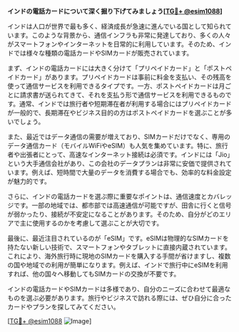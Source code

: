 **インドの電話カードについて深く掘り下げてみましょう[[TG💪+ @esim1088](https://t.me/s/esim1088)]**

インドは人口が世界で最も多く、経済成長が急速に進んでいる国として知られています。このような背景から、通信インフラも非常に発達しており、多くの人々がスマートフォンやインターネットを日常的に利用しています。そのため、インドでは様々な種類の電話カードやSIMカードが販売されています。

まず、インドの電話カードには大きく分けて「プリペイドカード」と「ポストペイドカード」があります。プリペイドカードは事前に料金を支払い、その残高を使って通信サービスを利用できるタイプです。一方、ポストペイドカードは月ごとに請求書が送られてきて、それを支払う形で通信サービスを利用できるものです。通常、インドでは旅行者や短期滞在者が利用する場合にはプリペイドカードが一般的で、長期滞在やビジネス目的の方はポストペイドカードを選ぶことが多いでしょう。

また、最近ではデータ通信の需要が増えており、SIMカードだけでなく、専用のデータ通信カード（モバイルWiFiやeSIM）も人気を集めています。特に、旅行者や出張者にとって、高速なインターネット接続は必須です。インドには「Jio」という大手通信会社があり、この会社のデータプランは非常に安価で提供されています。例えば、短時間で大量のデータを消費する場合でも、効率的な料金設定が魅力的です。

さらに、インドの電話カードを選ぶ際に重要なポイントは、通信速度とカバレッジです。一部の地域では、都市部では高速通信が可能ですが、田舎に行くと信号が弱かったり、接続が不安定になることがあります。そのため、自分がどのエリアで主に使用するのかを考慮して選ぶことが大切です。

最後に、最近注目されているのが「eSIM」です。eSIMは物理的なSIMカードを持たない新しい技術で、スマートフォンやタブレットに直接内蔵されています。これにより、海外旅行時に現地のSIMカードを購入する手間が省けますし、複数の国や地域での利用が簡単になります。例えば、インドで旅行中にeSIMを利用すれば、他の国々へ移動してもSIMカードの交換が不要です。

インドの電話カードやSIMカードは多様であり、自分のニーズに合わせて最適なものを選ぶ必要があります。旅行やビジネスで訪れる際には、ぜひ自分に合ったカードやプランを探してみてください。

[[TG💪+ @esim1088](https://t.me/s/esim1088) ![Image](https://i.postimg.cc/Y0z9fWf4/image.png)]